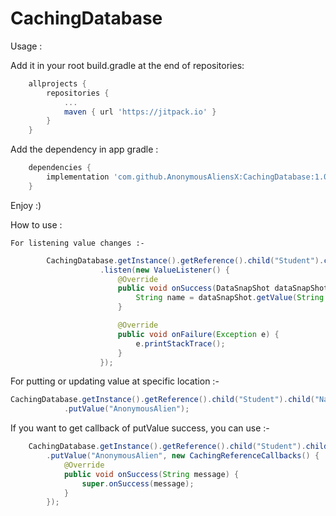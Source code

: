 # CachingDatabase

Usage : 

  Add it in your root build.gradle at the end of repositories:
``` groovy
	allprojects {
		repositories {
			...
			maven { url 'https://jitpack.io' }
		}
	}
```  
  Add the dependency in app gradle :
``` groovy  
	dependencies {
		implementation 'com.github.AnonymousAliensX:CachingDatabase:1.01'
	}
```  
  
  Enjoy :)

  How to use :
	
	For listening value changes :-
``` java
		CachingDatabase.getInstance().getReference().child("Student").child("Name")
					.listen(new ValueListener() {
						@Override
						public void onSuccess(DataSnapShot dataSnapShot) {
							String name = dataSnapShot.getValue(String.class, "default_value");
						}

						@Override
						public void onFailure(Exception e) {
							e.printStackTrace();
						}
					});
```
For putting or updating value at specific location :-
``` java
CachingDatabase.getInstance().getReference().child("Student").child("Name")
			.putValue("AnonymousAlien");
```

If you want to get callback of putValue success, you can use :-

``` java
	CachingDatabase.getInstance().getReference().child("Student").child("Name")
		.putValue("AnonymousAlien", new CachingReferenceCallbacks() {
			@Override
			public void onSuccess(String message) {
				super.onSuccess(message);
			}
		});
```